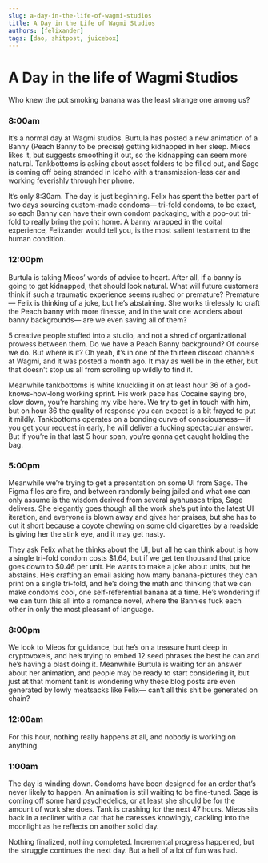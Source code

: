 ```yaml
---
slug: a-day-in-the-life-of-wagmi-studios
title: A Day in the Life of Wagmi Studios
authors: [felixander]
tags: [dao, shitpost, juicebox]
---
```


# A Day in the life of Wagmi Studios

Who knew the pot smoking banana was the least strange one among us?

### 8:00am

It’s a normal day at Wagmi studios. Burtula has posted a new animation of a Banny (Peach Banny to be precise) getting kidnapped in her sleep. Mieos likes it, but suggests smoothing it out, so the kidnapping can seem more natural. Tankbottoms is asking about asset folders to be filled out, and Sage is coming off being stranded in Idaho with a transmission-less car and working feverishly through her phone.

It’s only 8:30am. The day is just beginning. Felix has spent the better part of two days sourcing custom-made condoms— tri-fold condoms, to be exact, so each Banny can have their own condom packaging, with a pop-out tri-fold to really bring the point home. A banny wrapped in the coital experience, Felixander would tell you, is the most salient testament to the human condition.

### 12:00pm

Burtula is taking Mieos’ words of advice to heart. After all, if a banny is going to get kidnapped, that should look natural. What will future customers think if such a traumatic experience seems rushed or premature? Premature— Felix is thinking of a joke, but he’s abstaining. She works tirelessly to craft the Peach banny with more finesse, and in the wait one wonders about banny backgrounds— are we even saving all of them?

5 creative people stuffed into a studio, and not a shred of organizational prowess between them. Do we have a Peach Banny background? Of course we do. But where is it? Oh yeah, it’s in one of the thirteen discord channels at Wagmi, and it was posted a month ago. It may as well be in the ether, but that doesn’t stop us all from scrolling up wildly to find it.

Meanwhile tankbottoms is white knuckling it on at least hour 36 of a god-knows-how-long working sprint. His work pace has Cocaine saying bro, slow down, you’re harshing my vibe here. We try to get in touch with him, but on hour 36 the quality of response you can expect is a bit frayed to put it mildly. Tankbottoms operates on a bonding curve of consciousness— if you get your request in early, he will deliver a fucking spectacular answer. But if you’re in that last 5 hour span, you’re gonna get caught holding the bag.

### 5:00pm

Meanwhile we’re trying to get a presentation on some UI from Sage. The Figma files are fire, and between randomly being jailed and what one can only assume is the wisdom derived from several ayahuasca trips, Sage delivers. She elegantly goes though all the work she’s put into the latest UI iteration, and everyone is blown away and gives her praises, but she has to cut it short because a coyote chewing on some old cigarettes by a roadside is giving her the stink eye, and it may get nasty.

They ask Felix what he thinks about the UI, but all he can think about is how a single tri-fold condom costs $1.64, but if we get ten thousand that price goes down to $0.46 per unit. He wants to make a joke about units, but he abstains. He’s crafting an email asking how many banana-pictures they can print on a single tri-fold, and he’s doing the math and thinking that we can make condoms cool, one self-referential banana at a time. He’s wondering if we can turn this all into a romance novel, where the Bannies fuck each other in only the most pleasant of language.

### 8:00pm

We look to Mieos for guidance, but he’s on a treasure hunt deep in cryptovoxels, and he’s trying to embed 12 seed phrases the best he can and he’s having a blast doing it. Meanwhile Burtula is waiting for an answer about her animation, and people may be ready to start considering it, but just at that moment tank is wondering why these blog posts are even generated by lowly meatsacks like Felix— can’t all this shit be generated on chain?

### 12:00am

For this hour, nothing really happens at all, and nobody is working on anything.

### 1:00am

The day is winding down. Condoms have been designed for an order that’s never likely to happen. An animation is still waiting to be fine-tuned. Sage is coming off some hard psychedelics, or at least she should be for the amount of work she does. Tank is crashing for the next 47 hours. Mieos sits back in a recliner with a cat that he caresses knowingly, cackling into the moonlight as he reflects on another solid day.

Nothing finalized, nothing completed. Incremental progress happened, but the struggle continues the next day. But a hell of a lot of fun was had.
